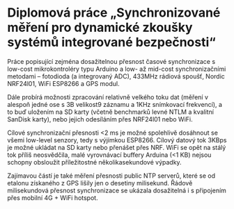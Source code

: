 # Diplomová práce „Synchronizované měření pro dynamické zkoušky systémů integrované bezpečnosti“

Práce popisující zejména dosažitelnou přesnost časové synchronizace s low-cost mikrokontroléry typu Arduino a low- až mid-cost synchronizačními metodami – fotodioda (a integrovaný ADC), 433MHz rádiová spoušť, Nordic NRF24l01, WiFi ESP8266 a GPS modul.

Dále probírá možnosti zpracování relativně velkého toku dat (měření v alespoň jedné ose s 3B velikost9 záznamu a 1KHz snímkovací frekvencí), a to buď uložením na SD karty (včetně benchmarků levné NTLM a kvalitní SanDisk karty), nebo jejich odesíláním přes NRF24l01 nebo WiFi.

Cílové synchronizační přesnosti <2 ms je možné spolehlivě dosáhnout se všemi low-level senzory, tedy s výjímkou ESP8266. Cílový datový tok 3KBps je možné ukládat na SD karty nebo přenášet přes NRF. WiFi se opět na stálý tok příliš neosvědčila, malé vyrovnávací buffery Arduina (<1 KB) nejsou schopny obsloužit příležitostné několikasekundové výpadky.

Zajímavou částí je také měření přesnosti public NTP serverů, které se od etalonu získaného z GPS lišily jen o desetiny milisekund. Řádově milisekundová přesnost synchronizace se ukázala dosažitelná i s připojením přes mobilní 4G + WiFi hotspot.
